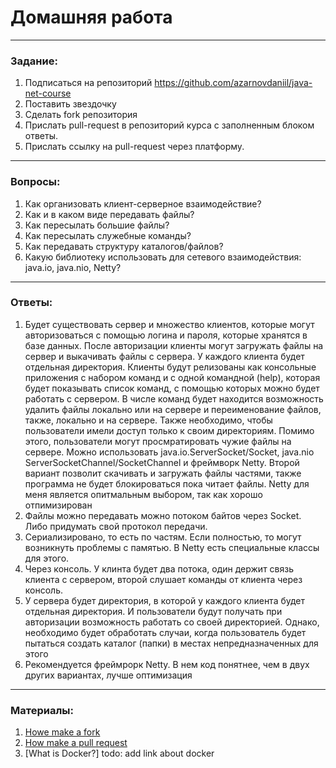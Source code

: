 # Домашняя работа

---

### Задание:

1. Подписаться на репозиторий https://github.com/azarnovdaniil/java-net-course
2. Поставить звездочку 
3. Сделать fork репозитория
4. Прислать pull-request в репозиторий курса с заполненным блоком ответы.
5. Прислать ссылку на pull-request через платформу.

---

### Вопросы:

1. Как организовать клиент-серверное взаимодействие?
2. Как и в каком виде передавать файлы?
3. Как пересылать большие файлы?
4. Как пересылать служебные команды?
5. Как передавать структуру каталогов/файлов?
6. Какую библиотеку использовать для сетевого взаимодействия: java.io, java.nio, Netty?

---

### Ответы:

1. Будет существовать сервер и множество клиентов, которые могут авторизоваться с помощью логина и пароля, которые хранятся в базе данных. После авторизации клиенты могут загружать файлы на сервер и выкачивать файлы с сервера. У каждого клиента будет отдельная директория. Клиенты будут релизованы как консольные приложения с набором команд и с  одной командной (help), которая будет показывать список команд, с помощью которых можно будет работать с сервером. В числе команд будет находится возможность удалить файлы локально или на сервере и переименование файлов, также, локально и на сервере. Также необходимо, чтобы пользователи имели доступ только к своим директориям. Помимо этого, пользователи могут просмратировать чужие файлы на сервере. Можно использовать java.io.ServerSocket/Socket, java.nio ServerSocketChannel/SocketChannel и фреймворк Netty. Второй вариант позволит скачивать и загружать файлы частями, также программа не будет блокироваться пока читает файлы. Netty для меня является опитмальным выбором, так как хорошо отпимизирован
2. Файлы можно передавать можно потоком байтов через Socket. Либо придумать свой протокол передачи.
3. Сериализировано, то есть по частям. Если полностью, то могут возникнуть проблемы с памятью. В Netty есть специальные классы для этого. 
4. Через консоль. У клинта будет два потока, один держит связь клиента с сервером, второй слушает команды от клиента через консоль. 
5. У сервера будет директория, в которой у каждого клиента будет отдельная директория. И пользователи будут получать при авторизации возможность работать со своей директорией. Однако, необходимо будет обработать случаи, когда пользователь будет пытаться создать каталог (папки) в местах непредназначенных для этого 
6. Рекомендуется фреймрорк Netty. В нем код понятнее, чем в двух других вариантах, лучше оптимизация 

---

### Материалы:

1. [Howe make a fork](https://docs.github.com/en/github/getting-started-with-github/fork-a-repo)
2. [How make a pull request](https://docs.github.com/en/github/collaborating-with-issues-and-pull-requests/creating-a-pull-request)
3. [What is Docker?] todo: add link about docker
